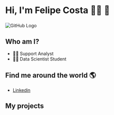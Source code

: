  # **Hi, I'm Felipe Costa** 👨‍💻 👋 
###  
![GitHub Logo](gihub.jpeg)

## Who am I?

* 👨‍💻 Support Analyst 
* 👨‍💻 Data Scientist Student


## Find me around the world :earth_americas:

*  [Linkedin](https://www.linkedin.com/in/felipesouzac2/)


## **My projects**

